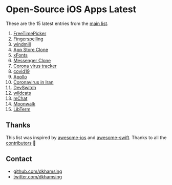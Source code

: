 # Open-Source iOS Apps Latest

These are the 15 latest entries from the [main list](https://github.com/dkhamsing/open-source-ios-apps).


1. [FreeTimePicker](https://github.com/fromkk/FreeTimePicker)
2. [Fingerspelling](https://github.com/sloria/Fingerspelling-iOS)
3. [windmill](https://github.com/qnoid/windmill-ios)
4. [App Store Clone](https://github.com/VamshiIITBHU14/AppStoreClone)
5. [xFonts](https://github.com/manolosavi/xFonts)
6. [Messenger Clone](https://github.com/instamobile/messenger-iOS-chat-swift-firestore)
7. [Corona virus tracker](https://github.com/nploi/corona_tracker)
8. [covid19](https://github.com/dkhamsing/covid19.swift)
9. [Apollo](https://github.com/KhaosT/open-apollo)
10. [Coronavirus in Iran](https://github.com/soroushchehresa/iran-coronavirus)
11. [DevSwitch](https://github.com/aaronpearce/DevSwitch)
12. [wildcats](https://github.com/pietbrauer/wildcats)
13. [mChat](https://github.com/realpaliy/mChat)
14. [Moonwalk](https://github.com/illu/moonwalk)
15. [LibTerm](https://github.com/ColdGrub1384/LibTerm)

## Thanks

This list was inspired by [awesome-ios](https://github.com/vsouza/awesome-ios) and [awesome-swift](https://github.com/matteocrippa/awesome-swift). Thanks to all the [contributors](https://github.com/dkhamsing/open-source-ios-apps/graphs/contributors) 🎉 

## Contact

- [github.com/dkhamsing](https://github.com/dkhamsing)
- [twitter.com/dkhamsing](https://twitter.com/dkhamsing)
